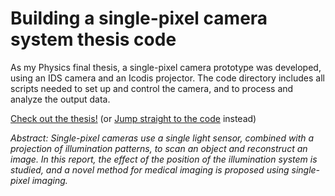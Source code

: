 # Building a single-pixel camera system thesis code

As my Physics final thesis, a single-pixel camera prototype was developed, using an IDS camera and an Icodis projector. The code directory includes all scripts needed to set up and control the camera, and to process and analyze the output data.

[Check out the thesis!](https://github.com/Willy8m/TFG-Single-Pixel-Imaging/blob/main/____THESIS____.pdf) (or [Jump straight to the code](https://github.com/Willy8m/TFG-Single-Pixel-Imaging/tree/main/code) instead)

_*Abstract:*_ *Single-pixel cameras use a single light sensor, combined with a projection of illumination patterns, to scan an object and reconstruct an image. In this report, the effect of the position of the illumination system is studied, and a novel method for medical imaging is proposed using single-pixel imaging.*

